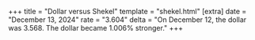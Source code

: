 +++
title = "Dollar versus Shekel"
template = "shekel.html"
[extra]
date = "December 13, 2024"
rate = "3.604"
delta = "On December 12, the dollar was 3.568. The dollar became 1.006% stronger."
+++
